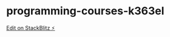 # programming-courses-k363el

[Edit on StackBlitz ⚡️](https://stackblitz.com/edit/programming-courses-k363el)